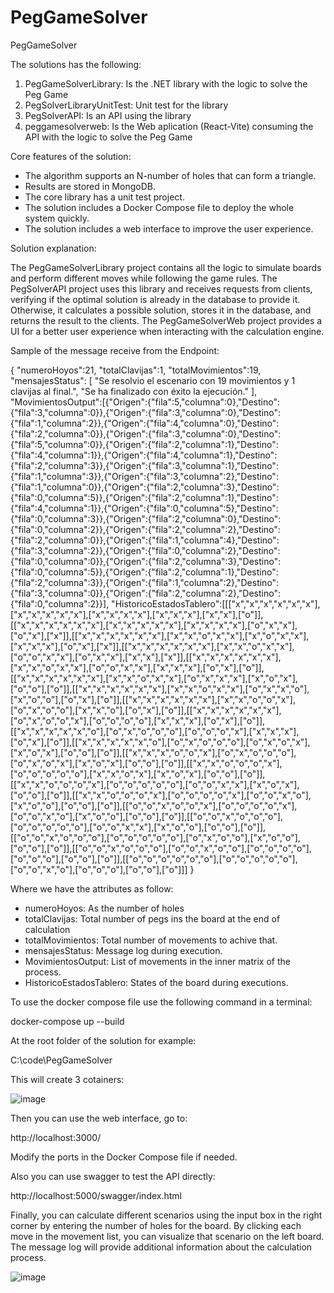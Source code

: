 # PegGameSolver
PegGameSolver

The solutions has the following:

1. PegGameSolverLibrary: Is the .NET library with the logic to solve the Peg Game
2. PegSolverLibraryUnitTest: Unit test for the library
3. PegSolverAPI: Is an API using the library
4. peggamesolverweb: Is the Web aplication (React-Vite) consuming the API with the logic to solve the Peg Game

Core features of the solution:

- The algorithm supports an N-number of holes that can form a triangle.
- Results are stored in MongoDB.
- The core library has a unit test project.
- The solution includes a Docker Compose file to deploy the whole system quickly.
- The solution includes a web interface to improve the user experience.

Solution explanation:

The PegGameSolverLibrary project contains all the logic to simulate boards and perform different moves while following the game rules. The PegSolverAPI project uses this library and receives requests from clients, verifying if the optimal solution is already in the database to provide it. Otherwise, it calculates a possible solution, stores it in the database, and returns the result to the clients. The PegGameSolverWeb project provides a UI for a better user experience when interacting with the calculation engine.

Sample of the message receive from the Endpoint:

{
"numeroHoyos":21,
"totalClavijas":1,
"totalMovimientos":19,
"mensajesStatus":
[
"Se resolvio el escenario con 19 movimientos y 1 clavijas al final.",
"Se ha finalizado con éxito la ejecución."
],
"MovimientosOutput":[{"Origen":{"fila":5,"columna":0},"Destino":{"fila":3,"columna":0}},{"Origen":{"fila":3,"columna":0},"Destino":{"fila":1,"columna":2}},{"Origen":{"fila":4,"columna":0},"Destino":{"fila":2,"columna":0}},{"Origen":{"fila":3,"columna":0},"Destino":{"fila":5,"columna":0}},{"Origen":{"fila":2,"columna":1},"Destino":{"fila":4,"columna":1}},{"Origen":{"fila":4,"columna":1},"Destino":{"fila":2,"columna":3}},{"Origen":{"fila":3,"columna":1},"Destino":{"fila":1,"columna":3}},{"Origen":{"fila":3,"columna":2},"Destino":{"fila":1,"columna":0}},{"Origen":{"fila":2,"columna":3},"Destino":{"fila":0,"columna":5}},{"Origen":{"fila":2,"columna":1},"Destino":{"fila":4,"columna":1}},{"Origen":{"fila":0,"columna":5},"Destino":{"fila":0,"columna":3}},{"Origen":{"fila":2,"columna":0},"Destino":{"fila":0,"columna":2}},{"Origen":{"fila":2,"columna":2},"Destino":{"fila":2,"columna":0}},{"Origen":{"fila":1,"columna":4},"Destino":{"fila":3,"columna":2}},{"Origen":{"fila":0,"columna":2},"Destino":{"fila":0,"columna":0}},{"Origen":{"fila":2,"columna":3},"Destino":{"fila":0,"columna":5}},{"Origen":{"fila":2,"columna":1},"Destino":{"fila":2,"columna":3}},{"Origen":{"fila":1,"columna":2},"Destino":{"fila":3,"columna":0}},{"Origen":{"fila":2,"columna":2},"Destino":{"fila":0,"columna":2}}],
"HistoricoEstadosTablero":[[["x","x","x","x","x","x"],["x","x","x","x","x"],["x","x","x","x"],["x","x","x"],["x","x"],["o"]],[["x","x","x","x","x","x"],["x","x","x","x","x"],["x","x","x","x"],["o","x","x"],["o","x"],["x"]],[["x","x","x","x","x","x"],["x","x","o","x","x"],["x","o","x","x"],["x","x","x"],["o","x"],["x"]],[["x","x","x","x","x","x"],["x","x","o","x","x"],["o","o","x","x"],["o","x","x"],["x","x"],["x"]],[["x","x","x","x","x","x"],["x","x","o","x","x"],["o","o","x","x"],["x","x","x"],["o","x"],["o"]],[["x","x","x","x","x","x"],["x","x","o","x","x"],["o","x","x","x"],["x","o","x"],["o","o"],["o"]],[["x","x","x","x","x","x"],["x","x","o","x","x"],["o","x","x","o"],["x","o","o"],["o","x"],["o"]],[["x","x","x","x","x","x"],["x","x","o","o","x"],["o","x","o","o"],["x","x","o"],["o","x"],["o"]],[["x","x","x","x","x","x"],["o","x","o","o","x"],["o","o","o","o"],["x","x","x"],["o","x"],["o"]],[["x","x","x","x","x","o"],["o","x","o","o","o"],["o","o","o","x"],["x","x","x"],["o","x"],["o"]],[["x","x","x","x","x","o"],["o","x","o","o","o"],["o","x","o","x"],["x","o","x"],["o","o"],["o"]],[["x","x","x","o","o","x"],["o","x","o","o","o"],["o","x","o","x"],["x","o","x"],["o","o"],["o"]],[["x","x","o","o","o","x"],["o","o","o","o","o"],["x","x","o","x"],["x","o","x"],["o","o"],["o"]],[["x","x","o","o","o","x"],["o","o","o","o","o"],["o","o","x","x"],["x","o","x"],["o","o"],["o"]],[["x","x","o","o","o","x"],["o","o","o","o","x"],["o","o","x","o"],["x","o","o"],["o","o"],["o"]],[["o","o","x","o","o","x"],["o","o","o","o","x"],["o","o","x","o"],["x","o","o"],["o","o"],["o"]],[["o","o","x","o","o","o"],["o","o","o","o","o"],["o","o","x","x"],["x","o","o"],["o","o"],["o"]],[["o","o","x","o","o","o"],["o","o","o","o","o"],["o","x","o","o"],["x","o","o"],["o","o"],["o"]],[["o","o","x","o","o","o"],["o","o","x","o","o"],["o","o","o","o"],["o","o","o"],["o","o"],["o"]],[["o","o","o","o","o","o"],["o","o","o","o","o"],["o","o","x","o"],["o","o","o"],["o","o"],["o"]]]
}

Where we have the attributes as follow:

- numeroHoyos: As the number of holes
- totalClavijas: Total number of pegs ins the board at the end of calculation
- totalMovimientos: Total number of movements to achive that.
- mensajesStatus: Message log during execution.
- MovimientosOutput: List of movements in the inner matrix of the process.
- HistoricoEstadosTablero: States of the board during executions.

To use the docker compose file use the following command in a terminal:

docker-compose up --build

At the root folder of the solution for example:

C:\code\PegGameSolver

This will create 3 cotainers:

![image](https://github.com/user-attachments/assets/3fd43f1f-1601-426c-b46d-5837de649725)

Then you can use the web interface, go to:

http://localhost:3000/

Modify the ports in the Docker Compose file if needed.

Also you can use swagger to test the API directly:

http://localhost:5000/swagger/index.html

Finally, you can calculate different scenarios using the input box in the right corner by entering the number of holes for the board. By clicking each move in the movement list, you can visualize that scenario on the left board. The message log will provide additional information about the calculation process.

![image](https://github.com/user-attachments/assets/77d2acb8-1e77-4467-9560-406022503ab0)



